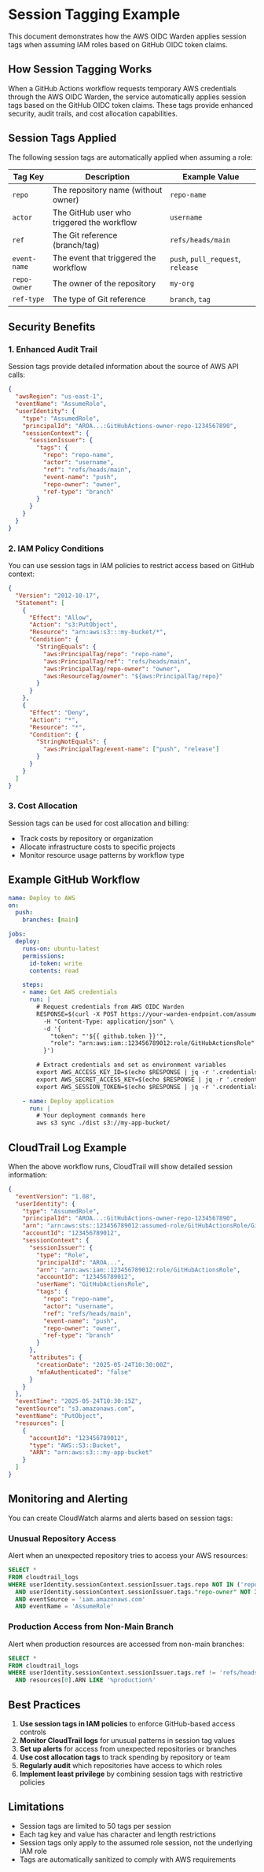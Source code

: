 # Session Tagging Example

This document demonstrates how the AWS OIDC Warden applies session tags when assuming IAM roles based on GitHub OIDC token claims.

## How Session Tagging Works

When a GitHub Actions workflow requests temporary AWS credentials through the AWS OIDC Warden, the service automatically applies session tags based on the GitHub OIDC token claims. These tags provide enhanced security, audit trails, and cost allocation capabilities.

## Session Tags Applied

The following session tags are automatically applied when assuming a role:

| Tag Key      | Description                                | Example Value                     |
| ------------ | ------------------------------------------ | --------------------------------- |
| `repo`       | The repository name (without owner)        | `repo-name`                       |
| `actor`      | The GitHub user who triggered the workflow | `username`                        |
| `ref`        | The Git reference (branch/tag)             | `refs/heads/main`                 |
| `event-name` | The event that triggered the workflow      | `push`, `pull_request`, `release` |
| `repo-owner` | The owner of the repository                | `my-org`                          |
| `ref-type`   | The type of Git reference                  | `branch`, `tag`                   |

## Security Benefits

### 1. Enhanced Audit Trail
Session tags provide detailed information about the source of AWS API calls:
```json
{
  "awsRegion": "us-east-1",
  "eventName": "AssumeRole",
  "userIdentity": {
    "type": "AssumedRole",
    "principalId": "AROA...:GitHubActions-owner-repo-1234567890",
    "sessionContext": {
      "sessionIssuer": {
        "tags": {
          "repo": "repo-name",
          "actor": "username",
          "ref": "refs/heads/main",
          "event-name": "push",
          "repo-owner": "owner",
          "ref-type": "branch"
        }
      }
    }
  }
}
```

### 2. IAM Policy Conditions
You can use session tags in IAM policies to restrict access based on GitHub context:

```json
{
  "Version": "2012-10-17",
  "Statement": [
    {
      "Effect": "Allow",
      "Action": "s3:PutObject",
      "Resource": "arn:aws:s3:::my-bucket/*",
      "Condition": {
        "StringEquals": {
          "aws:PrincipalTag/repo": "repo-name",
          "aws:PrincipalTag/ref": "refs/heads/main",
          "aws:PrincipalTag/repo-owner": "owner",
          "aws:ResourceTag/owner": "${aws:PrincipalTag/repo}"
        }
      }
    },
    {
      "Effect": "Deny",
      "Action": "*",
      "Resource": "*",
      "Condition": {
        "StringNotEquals": {
          "aws:PrincipalTag/event-name": ["push", "release"]
        }
      }
    }
  ]
}
```

### 3. Cost Allocation
Session tags can be used for cost allocation and billing:
- Track costs by repository or organization
- Allocate infrastructure costs to specific projects
- Monitor resource usage patterns by workflow type

## Example GitHub Workflow

```yaml
name: Deploy to AWS
on:
  push:
    branches: [main]

jobs:
  deploy:
    runs-on: ubuntu-latest
    permissions:
      id-token: write
      contents: read

    steps:
    - name: Get AWS credentials
      run: |
        # Request credentials from AWS OIDC Warden
        RESPONSE=$(curl -X POST https://your-warden-endpoint.com/assume-role \
          -H "Content-Type: application/json" \
          -d '{
            "token": "'${{ github.token }}'",
            "role": "arn:aws:iam::123456789012:role/GitHubActionsRole"
          }')

        # Extract credentials and set as environment variables
        export AWS_ACCESS_KEY_ID=$(echo $RESPONSE | jq -r '.credentials.AccessKeyId')
        export AWS_SECRET_ACCESS_KEY=$(echo $RESPONSE | jq -r '.credentials.SecretAccessKey')
        export AWS_SESSION_TOKEN=$(echo $RESPONSE | jq -r '.credentials.SessionToken')

    - name: Deploy application
      run: |
        # Your deployment commands here
        aws s3 sync ./dist s3://my-app-bucket/
```

## CloudTrail Log Example

When the above workflow runs, CloudTrail will show detailed session information:

```json
{
  "eventVersion": "1.08",
  "userIdentity": {
    "type": "AssumedRole",
    "principalId": "AROA...:GitHubActions-owner-repo-1234567890",
    "arn": "arn:aws:sts::123456789012:assumed-role/GitHubActionsRole/GitHubActions-owner-repo-1234567890",
    "accountId": "123456789012",
    "sessionContext": {
      "sessionIssuer": {
        "type": "Role",
        "principalId": "AROA...",
        "arn": "arn:aws:iam::123456789012:role/GitHubActionsRole",
        "accountId": "123456789012",
        "userName": "GitHubActionsRole",
        "tags": {
          "repo": "repo-name",
          "actor": "username",
          "ref": "refs/heads/main",
          "event-name": "push",
          "repo-owner": "owner",
          "ref-type": "branch"
        }
      },
      "attributes": {
        "creationDate": "2025-05-24T10:30:00Z",
        "mfaAuthenticated": "false"
      }
    }
  },
  "eventTime": "2025-05-24T10:30:15Z",
  "eventSource": "s3.amazonaws.com",
  "eventName": "PutObject",
  "resources": [
    {
      "accountId": "123456789012",
      "type": "AWS::S3::Bucket",
      "ARN": "arn:aws:s3:::my-app-bucket"
    }
  ]
}
```

## Monitoring and Alerting

You can create CloudWatch alarms and alerts based on session tags:

### Unusual Repository Access
Alert when an unexpected repository tries to access your AWS resources:
```sql
SELECT *
FROM cloudtrail_logs
WHERE userIdentity.sessionContext.sessionIssuer.tags.repo NOT IN ('repo1', 'repo2')
  AND userIdentity.sessionContext.sessionIssuer.tags."repo-owner" NOT IN ('trusted-org1', 'trusted-org2')
  AND eventSource = 'iam.amazonaws.com'
  AND eventName = 'AssumeRole'
```

### Production Access from Non-Main Branch
Alert when production resources are accessed from non-main branches:
```sql
SELECT *
FROM cloudtrail_logs
WHERE userIdentity.sessionContext.sessionIssuer.tags.ref != 'refs/heads/main'
  AND resources[0].ARN LIKE '%production%'
```

## Best Practices

1. **Use session tags in IAM policies** to enforce GitHub-based access controls
2. **Monitor CloudTrail logs** for unusual patterns in session tag values
3. **Set up alerts** for access from unexpected repositories or branches
4. **Use cost allocation tags** to track spending by repository or team
5. **Regularly audit** which repositories have access to which roles
6. **Implement least privilege** by combining session tags with restrictive policies

## Limitations

- Session tags are limited to 50 tags per session
- Each tag key and value has character and length restrictions
- Session tags only apply to the assumed role session, not the underlying IAM role
- Tags are automatically sanitized to comply with AWS requirements
